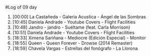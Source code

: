 #Log of 09 day

1. [00:00] La Castañeda - Galeria Acustica - Ángel de las Sombras
1. [10:45] Daniela Andrade - Youtube Covers - Flight Facilities
1. [10:48] Jandro - jandro - Suéltame (feat. Carla Morrison)
1. [10:51] Daniela Andrade - Youtube Covers - Flight Facilities
1. [18:33] Ximena Sariñana - Mediocre (Edición Especial) - Monitor
1. [18:55] Queen - Queen Forever - Drowse (2014 Remaster)
1. [18:59] Chavela Vargas - Estrellas del fonógrafo - La Llorona
